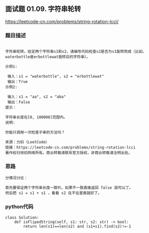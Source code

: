 ## 面试题 01.09. 字符串轮转


https://leetcode-cn.com/problems/string-rotation-lcci/


### 题目描述

```

字符串轮转。给定两个字符串s1和s2，请编写代码检查s2是否为s1旋转而成（比如，waterbottle是erbottlewat旋转后的字符串）。

示例1:

 输入：s1 = "waterbottle", s2 = "erbottlewat"
 输出：True
示例2:

 输入：s1 = "aa", s2 = "aba"
 输出：False
提示：

字符串长度在[0, 100000]范围内。
说明:

你能只调用一次检查子串的方法吗？

来源：力扣（LeetCode）
链接：https://leetcode-cn.com/problems/string-rotation-lcci
著作权归领扣网络所有。商业转载请联系官方授权，非商业转载请注明出处。
```



### 思路

```
分情况讨论：

首先要保证两个字符串长度一致叭，如果不一致直接返回 false 就可以了。
然后把 s1 = s1 + s1 ，看看 s2 在不在里面就好了。
```



### python代码

```
class Solution:
    def isFlipedString(self, s1: str, s2: str) -> bool:
        return len(s1)==len(s2) and (s1+s1).find(s2)!=-1
```


